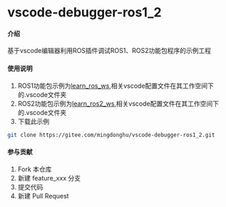 # vscode-debugger-ros1_2

#### 介绍
基于vscode编辑器利用ROS插件调试ROS1、ROS2功能包程序的示例工程

#### 使用说明

1.  ROS1功能包示例为[learn_ros_ws](./learn_ros_ws),相关vscode配置文件在其工作空间下的.vscode文件夹
2.  ROS2功能包示例为[learn_ros2_ws](./learn_ros2_ws),相关vscode配置文件在其工作空间下的.vscode文件夹
3.  下载此示例
```bash
git clone https://gitee.com/mingdonghu/vscode-debugger-ros1_2.git
```

#### 参与贡献

1.  Fork 本仓库
2.  新建 feature_xxx 分支
3.  提交代码
4.  新建 Pull Request